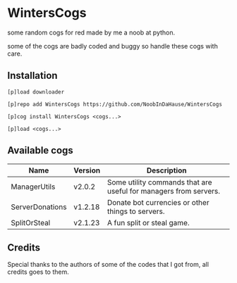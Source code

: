 # WintersCogs

some random cogs for red made by me a noob at python.

some of the cogs are badly coded and buggy so handle these cogs with care.

## Installation

```
[p]load downloader

[p]repo add WintersCogs https://github.com/NoobInDaHause/WintersCogs

[p]cog install WintersCogs <cogs...>

[p]load <cogs...>
```

## Available cogs

| Name            |  Version  | Description                                                      |
| --------------- | --------- | ---------------------------------------------------------------- |
| ManagerUtils    |  v2.0.2   | Some utility commands that are useful for managers from servers. |
| ServerDonations |  v1.2.18  | Donate bot currencies or other things to servers.                |
| SplitOrSteal    |  v2.1.23  | A fun split or steal game.                                       |

## Credits

Special thanks to the authors of some of the codes that I got from, all credits goes to them.